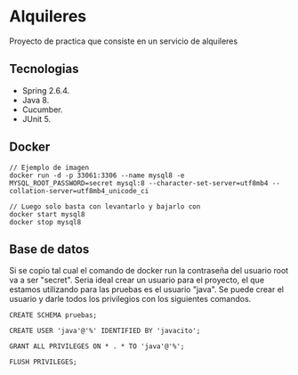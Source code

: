 # Alquileres
Proyecto de practica que consiste en un servicio de alquileres

## Tecnologias
- Spring 2.6.4.
- Java 8.
- Cucumber.
- JUnit 5.

## Docker
```
// Ejemplo de imagen
docker run -d -p 33061:3306 --name mysql8 -e MYSQL_ROOT_PASSWORD=secret mysql:8 --character-set-server=utf8mb4 --collation-server=utf8mb4_unicode_ci
  
// Luego solo basta con levantarlo y bajarlo con
docker start mysql8
docker stop mysql8
```

## Base de datos
Si se copio tal cual el comando de docker run la contraseña del usuario root va a ser "secret". Seria ideal crear un usuario para el proyecto, el que estamos utilizando para las pruebas es el usuario "java". Se puede crear el usuario y darle todos los privilegios con los siguientes comandos.

```
CREATE SCHEMA pruebas;

CREATE USER 'java'@'%' IDENTIFIED BY 'javacito';

GRANT ALL PRIVILEGES ON * . * TO 'java'@'%';

FLUSH PRIVILEGES;
```
